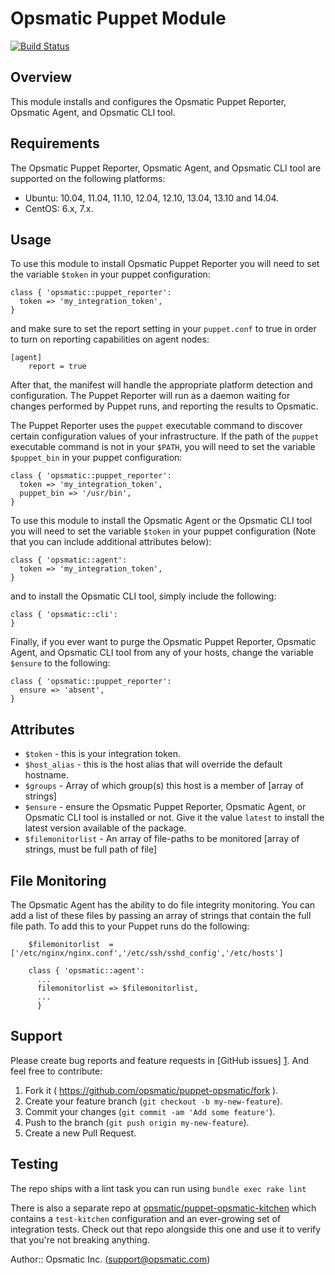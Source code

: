 Opsmatic Puppet Module
======================

[![Build Status](https://travis-ci.org/opsmatic/puppet-opsmatic.svg?branch=master)](https://travis-ci.org/opsmatic/puppet-opsmatic)


Overview
--------

This module installs and configures the Opsmatic Puppet Reporter, Opsmatic Agent, and Opsmatic CLI tool.


Requirements
------------

The Opsmatic Puppet Reporter, Opsmatic Agent, and Opsmatic CLI tool are supported on the following platforms:

  * Ubuntu: 10.04, 11.04, 11.10, 12.04, 12.10, 13.04, 13.10 and 14.04.
  * CentOS: 6.x, 7.x.


Usage
-----

To use this module to install Opsmatic Puppet Reporter you will need to set the variable `$token` in
your puppet configuration:

    class { 'opsmatic::puppet_reporter':
      token => 'my_integration_token',
    }

and make sure to set the report setting in your `puppet.conf` to true in order to turn on reporting capabilities on agent nodes:

    [agent]
        report = true

After that, the manifest will handle the appropriate platform detection and configuration. The Puppet Reporter will run as a daemon waiting for changes performed by Puppet runs, and reporting the results to Opsmatic.

The Puppet Reporter uses the `puppet` executable command to discover certain configuration values of your infrastructure.
If the path of the `puppet` executable command is not in your `$PATH`, you will need to set the variable `$puppet_bin`
in your puppet configuration:

    class { 'opsmatic::puppet_reporter':
      token => 'my_integration_token',
      puppet_bin => '/usr/bin',
    }

To use this module to install the Opsmatic Agent or the Opsmatic CLI tool you will need to set the variable `$token` in your puppet configuration (Note that you can include additional attributes below):

    class { 'opsmatic::agent':
      token => 'my_integration_token',
    }


and to install the Opsmatic CLI tool, simply include the following:

    class { 'opsmatic::cli':
    }

Finally, if you ever want to purge the Opsmatic Puppet Reporter, Opsmatic Agent, and Opsmatic CLI tool from any of your hosts, change the variable `$ensure` to the following:

    class { 'opsmatic::puppet_reporter':
      ensure => 'absent',
    }


Attributes
----------

* `$token` - this is your integration token.
* `$host_alias` - this is the host alias that will override the default hostname.
* `$groups` - Array of which group(s) this host is a member of [array of strings]
* `$ensure` - ensure the Opsmatic Puppet Reporter, Opsmatic Agent, or Opsmatic CLI tool is installed or not. Give it the value `latest` to install the latest version available of the package.
* `$filemonitorlist` - An array of file-paths to be monitored [array of strings, must be full path of file]

File Monitoring
---------------

The Opsmatic Agent has the ability to do file integrity monitoring.  You can add a list of these files by passing an array of strings that contain the full file path.  To add this to your Puppet runs do the following:


```
    $filemonitorlist  = ['/etc/nginx/nginx.conf','/etc/ssh/sshd_config','/etc/hosts']

    class { 'opsmatic::agent':
      ...
      filemonitorlist => $filemonitorlist,
      ...
      }
```  
Support
-------

Please create bug reports and feature requests in [GitHub issues] [1]. And feel free to contribute:

1. Fork it ( https://github.com/opsmatic/puppet-opsmatic/fork ).
2. Create your feature branch (`git checkout -b my-new-feature`).
3. Commit your changes (`git commit -am 'Add some feature'`).
4. Push to the branch (`git push origin my-new-feature`).
5. Create a new Pull Request.

[1]: https://github.com/opsmatic/puppet-opsmatic/issues

Testing
-------

The repo ships with a lint task you can run using `bundle exec rake lint`

There is also a separate repo at [opsmatic/puppet-opsmatic-kitchen](https://github.com/opsmatic/puppet-opsmatic-kitchen) which contains a `test-kitchen` configuration and an ever-growing set of integration tests. Check out that repo alongside this one and use it to verify that you're not breaking anything.

Author:: Opsmatic Inc. (<support@opsmatic.com>)
